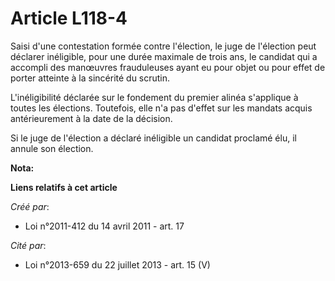 # Article L118-4

Saisi d'une contestation formée contre l'élection, le juge de l'élection peut déclarer inéligible, pour une durée maximale de
trois ans, le candidat qui a accompli des manœuvres frauduleuses ayant eu pour objet ou pour effet de porter atteinte à la
sincérité du scrutin.

L'inéligibilité déclarée sur le fondement du premier alinéa s'applique à toutes les élections. Toutefois, elle n'a pas
d'effet sur les mandats acquis antérieurement à la date de la décision.

Si le juge de l'élection a déclaré inéligible un candidat proclamé élu, il annule son élection.

**Nota:**



**Liens relatifs à cet article**

_Créé par_:

  - Loi n°2011-412 du 14 avril 2011 - art. 17

_Cité par_:

  - Loi n°2013-659 du 22 juillet 2013 - art. 15 (V)

